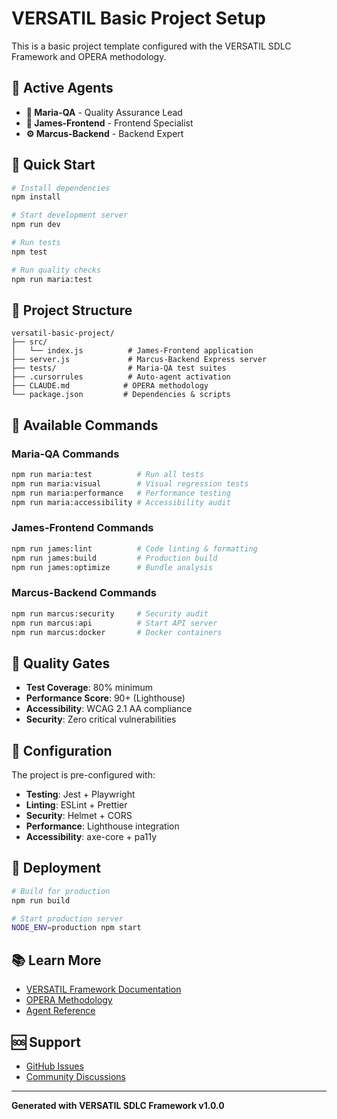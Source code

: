 # VERSATIL Basic Project Setup

This is a basic project template configured with the VERSATIL SDLC Framework and OPERA methodology.

## 🤖 Active Agents

- **🧪 Maria-QA** - Quality Assurance Lead
- **🎨 James-Frontend** - Frontend Specialist
- **⚙️ Marcus-Backend** - Backend Expert

## 🚀 Quick Start

```bash
# Install dependencies
npm install

# Start development server
npm run dev

# Run tests
npm test

# Run quality checks
npm run maria:test
```

## 📁 Project Structure

```
versatil-basic-project/
├── src/
│   └── index.js          # James-Frontend application
├── server.js             # Marcus-Backend Express server
├── tests/                # Maria-QA test suites
├── .cursorrules          # Auto-agent activation
├── CLAUDE.md            # OPERA methodology
└── package.json         # Dependencies & scripts
```

## 🧪 Available Commands

### Maria-QA Commands
```bash
npm run maria:test          # Run all tests
npm run maria:visual        # Visual regression tests
npm run maria:performance   # Performance testing
npm run maria:accessibility # Accessibility audit
```

### James-Frontend Commands
```bash
npm run james:lint          # Code linting & formatting
npm run james:build         # Production build
npm run james:optimize      # Bundle analysis
```

### Marcus-Backend Commands
```bash
npm run marcus:security     # Security audit
npm run marcus:api          # Start API server
npm run marcus:docker       # Docker containers
```

## 🎯 Quality Gates

- **Test Coverage**: 80% minimum
- **Performance Score**: 90+ (Lighthouse)
- **Accessibility**: WCAG 2.1 AA compliance
- **Security**: Zero critical vulnerabilities

## 🔧 Configuration

The project is pre-configured with:

- **Testing**: Jest + Playwright
- **Linting**: ESLint + Prettier
- **Security**: Helmet + CORS
- **Performance**: Lighthouse integration
- **Accessibility**: axe-core + pa11y

## 🚀 Deployment

```bash
# Build for production
npm run build

# Start production server
NODE_ENV=production npm start
```

## 📚 Learn More

- [VERSATIL Framework Documentation](../../docs/)
- [OPERA Methodology](../../CLAUDE.md)
- [Agent Reference](../../docs/agent-reference.md)

## 🆘 Support

- [GitHub Issues](https://github.com/versatil-platform/versatil-sdlc-framework/issues)
- [Community Discussions](https://github.com/versatil-platform/versatil-sdlc-framework/discussions)

---

**Generated with VERSATIL SDLC Framework v1.0.0**